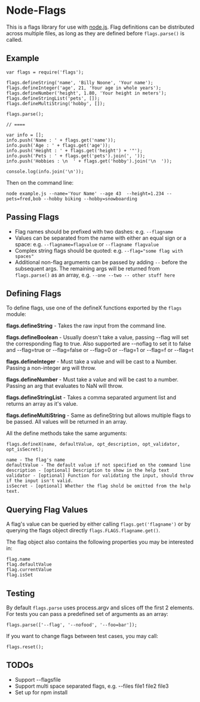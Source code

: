 # Node-Flags

This is a flags library for use with [node.js](http://nodejs.org/).  Flag definitions can be distributed across multiple files, as long as they are defined before `flags.parse()` is called.

## Example

    var flags = require('flags');

    flags.defineString('name', 'Billy Noone', 'Your name');
    flags.defineInteger('age', 21, 'Your age in whole years');
    flags.defineNumber('height', 1.80, 'Your height in meters');
    flags.defineStringList('pets', []);
    flags.defineMultiString('hobby', []);

    flags.parse();

    // ====

    var info = [];
    info.push('Name : ' + flags.get('name'));
    info.push('Age : ' + flags.get('age'));
    info.push('Height : ' + flags.get('height') + '"');
    info.push('Pets : ' + flags.get('pets').join(', '));
    info.push('Hobbies : \n  ' + flags.get('hobby').join('\n  '));

    console.log(info.join('\n'));

Then on the command line:

    node example.js --name='Your Name' --age 43  --height=1.234 --pets=fred,bob --hobby biking --hobby=snowboarding

## Passing Flags

 * Flag names should be prefixed with two dashes: e.g. `--flagname`
 * Values can be separated from the name with either an equal sign or a space: e.g. `--flagname=flagvalue` or `--flagname flagvalue`
 * Complex string flags should be quoted: e.g. `--flag="some flag with spaces"`
 * Additional non-flag arguments can be passed by adding `--` before the subsequent args.  The remaining args will be returned from `flags.parse()` as an array, e.g. `--one --two -- other stuff here`

## Defining Flags

To define flags, use one of the defineX functions exported by the `flags` module:

**flags.defineString** - Takes the raw input from the command line.

**flags.defineBoolean** - Usually doesn't take a value, passing --flag will set the corresponding flag to true.  Also supported are --noflag to set it to false and --flag=true or --flag=false or --flag=0 or --flag=1 or --flag=f or --flag=t 

**flags.defineInteger** - Must take a value and will be cast to a Number.  Passing a non-integer arg will throw.

**flags.defineNumber** - Must take a value and will be cast to a number.  Passing an arg that evaluates to NaN will throw.

**flags.defineStringList** - Takes a comma separated argument list and returns an array as it's value.

**flags.defineMultiString** - Same as defineString but allows multiple flags to be passed.  All values will be returned in an array.


All the define methods take the same arguments:

    flags.defineX(name, defaultValue, opt_description, opt_validator, opt_isSecret);

    name - The flag's name
    defaultValue - The default value if not specified on the command line
    description - [optional] Description to show in the help text
    validator - [optional] Function for validating the input, should throw if the input isn't valid.
    isSecret - [optional] Whether the flag shold be omitted from the help text.

## Querying Flag Values

A flag's value can be queried by either calling `flags.get('flagname')` or by querying the flags object directly `flags.FLAGS.flagname.get()`.

The flag object also contains the following properties you may be interested in:

    flag.name
    flag.defaultValue
    flag.currentValue
    flag.isSet

## Testing

By default `flags.parse` uses process.argv and slices off the first 2 elements.  For tests you can pass a predefined set of arguments as an array:

    flags.parse(['--flag', '--nofood', '--foo=bar']);

If you want to change flags between test cases, you may call:

    flags.reset();

## TODOs

 * Support --flagsfile
 * Support multi space separated flags, e.g. --files file1 file2 file3
 * Set up for npm install

